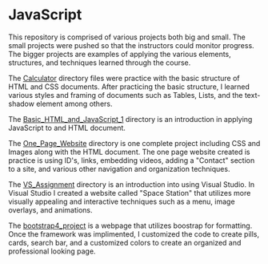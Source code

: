 # JavaScript

This repository is comprised of various projects both big and small. The small projects were pushed so that the instructors could monitor progress. The bigger projects  are examples of applying the various elements, structures, and techniques learned through the course. 

The [Calculator](https://github.com/gitmyprojects/JavaScript/tree/main/Calculator) directory files were practice with the basic structure of HTML and CSS documents. After practicing the basic structure, I learned various styles and framing of documents such as Tables, Lists, and the text-shadow element among others.

The [Basic_HTML_and_JavaScript_1](https://github.com/gitmyprojects/HTML-and-CSS-projects/tree/main/Basic_HTML_and_JavaScript_1) directory is an introduction in applying JavaScript to and HTML document. 

The [One_Page_Website](https://github.com/gitmyprojects/HTML-and-CSS-projects/tree/main/One_Page_Website) directory is one complete project including CSS and Images along with the HTML document. The one page website created is practice is using ID's, links, embedding videos, adding a "Contact" section to a site, and various other navigation and organization techniques. 

The [VS_Assignment](https://github.com/gitmyprojects/HTML-and-CSS-projects/tree/main/VS_Assignment) directory is an introduction into using Visual Studio. In Visual Studio I created a website called "Space Station" that utilizes more visually appealing and interactive techniques such as a menu, image overlays, and animations. 

The [bootstrap4_project](https://github.com/gitmyprojects/HTML-and-CSS-projects/tree/main/bootstrap4_project) is a webpage that utilizes boostrap for formatting. Once the framework was implimented, I customized the code to create pills, cards, search bar, and a customized colors to create an organized and professional looking page. 

